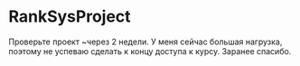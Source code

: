 # RankSysProject

Проверьте проект ~через 2 недели. У меня сейчас большая нагрузка, поэтому не успеваю сделать к концу доступа к курсу. Заранее спасибо. 
